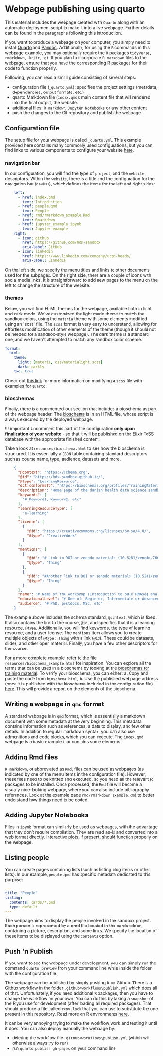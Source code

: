 # Webpage publishing using quarto

This material includes the webpage created with `Quarto` along with an automatic deployment script to make it into a live webpage. Further details can be found in the paragraphs following this introduction.

If you want to produce a webpage on your computer, you simply need to install [Quarto](https://quarto.org/docs/download/) and [Pandoc](https://pandoc.org/installing.html). Additionally, for using the `R` commands in this webpage example, you may optionally require the `R` packages `tidyverse, rmarkdown, knitr, gt`. If you plan to incorporate `R markdown` files to the webpage, ensure that you have the corresponding R packages for their code to function properly.

Following, you can read a small guide consisting of several steps:
- configuration file (`_quarto.yml`): specifies the project settings (metadata, dependencies, output formats, etc.)
- quarto Markdown file (`index.qmd`): main content file that will rendered into the final output, the website.
- additional files: `R markdown`, `Jupyter Notebooks` or any other content 
- push the changes to the Git repository and publish the webpage

## Configuration file

The setup file for your webpage is called `_quarto.yml`. This example provided here contains many commonly used configurations, but you can find links to various components to configure your website [here](https://quarto.org/docs/websites/).

### navigation bar

In our configuration, you will find the type of `project`, and the `website` descriptors. Within the `website`, there is a title and the configuration for the navigation bar (`navbar`), which defines the items for the left and right sides:

```yml
    left:
      - href: index.qmd
        text: Introduction
      - href: people.qmd
        text: People
      - href: rmd/rmarkdown_example.Rmd
        text: Rmarkdown      
      - href: jupyter_example.ipynb
        text: Jupyter example
    right: 
      - icon: github
        href: https://github.com/hds-sandbox
        aria-label: GitHub
      - icon: linkedin
        href: https://www.linkedin.com/company/ucph-heads/
        aria-label: LinkedIn
```
On the left side, we specify the menu titles and links to other documents used for the subpages. On the right side, there are a couple of icons with social media links. It is straightforward to add new pages to the menu on the left to change the structure of the website.

### themes

Below, you will find HTML themes for the webpage, available both in light and dark mode. We've customized the light mode theme to match the sandbox colors, using the `materia` theme with some elements modified using an 'scss' file.  The `scss` format is very easy to understand, allowing for effortless modification of other elements of the theme (though it should not be needed for a sandbox-style webpage). The dark theme is a standard one, and we  haven't attempted to match any sandbox color scheme. 

```yml
format:
  html:
    theme: 
      light: [materia, css/materialight.scss]
      dark: darkly
    toc: true
```

Check out [this link](https://quarto.org/docs/output-formats/html-themes.html) for more information on modifying a `scss` file with examples for `Quarto`.

### bioschemas

Finally, there is a commented-out section that includes a bioschema as part of the webpage header. The [bioschema](https://bioschemas.org/) is in an HTML file, whose script is always executed by the deployed webpage. 

!!! important
    Uncomment this part of the configuration **only upon finalization of your website** - so that it will be published on the Elixir TeSS database with the appropriate finished content.

Take a look at `resources/bioschema.html` to see how the bioschema is structured. It is essentially a `JSON` table containing standard descriptors such as course name, type, audience, datasets and more.

```json
    {
      "@context": "https://schema.org",
      "@id": "https://hds-sandbox.github.io/",
      "@type": "LearningResource",
      "dct:conformsTo": "https://bioschemas.org/profiles/TrainingMaterial/1.0-RELEASE",
      "description": "Home page of the danish health data science sandbox",
      "keywords": [
        "# Keyword1, Keyword2, etc"
      ],
      "learningResourceType": [
        "e-learning"
      ],
      "license": [
        {
          "@id": "https://creativecommons.org/licenses/by-sa/4.0/",
          "@type": "CreativeWork"
        }
      ],
      "mentions": [
        {
          "@id": "# Link to DOI or zenodo materials (10.5281/zenodo.7660225)",
          "@type": "Thing"
        },
        {
          "@id": "#Another link to DOI or zenodo materials (10.5281/zenodo.7565997)",
          "@type": "Thing"
        }
      ],
      "name": "# Name of the workshop (Introduction to bulk RNAseq analysis workshop)",
      "educationalLevel": "# One of: Beginner, Intermediate or Advanced",
      "audience": "# PhD, postdocs, MSc, etc"
    }
```

The example above includes the schema standard, `@context`, which is fixed. It also contains the link to the course, `@id`, and  specifies that it is a learning resource, `@type`. Additionally, you will find keywords, the type of learning resource, and a user license. The `mentions` item allows you to create multiple objects of `@type: Thing` with a link (`@id`). These could be datasets, slides, and other open material. Finally, you have a few other descriptors for the course.

For a more complete example, refer to the file `resources/bioschema_example.html` for inspiration. You can explore all the terms that can be used in a bioschema by looking at the [bioschemas for training material](https://bioschemas.org/profiles/TrainingMaterial/1.0-RELEASE). To verify your bioschema, you can either: a. Copy and paste the code from `bioschema.html`, b. Use the published webpage address (once it is published with the bioschema included in the configuration file) [here](https://validator.schema.org/). This will provide a report on the elements of the bioschema.

## Writing a webpage in `qmd` format

A standard webpage is in `qmd` format, which is essentially a markdown document with some metadata at the very beginning. This metadata contains information such as references, a date to display, and few other details. In addition to regular markdown syntax, you can also use admonitions and code blocks, which you can execute. The `index.qmd` webpage is a basic example that contains some elements.

## Adding Rmd files

`R markdown`, or abbreviated as `Rmd`, files can be used as webpages (as indicated by one of the menu items in the configuration file). However, these files need to be knitted and executed, so you need all the relevant R packages to be installed. Once processed, the `Rmd` file will become a visually nice-looking webpage, where you can also include bibliography references. Look at the example page `rmd/rmarkdown_example.Rmd` to better understand how things need to be coded.

## Adding Jupyter Notebooks

Files in `ipynb` format can similarly be used as webpages, with the advantage that they don't require compilation. They are read as-is and converted into a web format directly. Interactive plots, if present, should function properly on the webpage.

## Listing people

You can create pages containing lists (such as listing blog items or other lists). In our example, `people.qmd` has specific metadata dedicated to this purpose:

```yml
---
title: "People"
listing:
  contents: cards/*.qmd
  type: default
---
```

The webpage aims to display the people involved in the sandbox project. Each person is represented by a qmd file located in the cards folder, containing a picture, description, and some links. We specify the location of these items to be displayed using the `contents` option. 

## Push 'n Publish

If you want to see the webpage under development, you can simply run the command `quarto preview` from your command line while inside the folder with the configuration file.

The webpage can be published by simply pushing it on Github. There is a Github workflow in the folder `.github\workflows\publish.yml` which does all of that. Unfortunately, if you need additional `R` packages, then you have to change the workflow on your own. You can do this by taking a `snapshot` of the R you use for development (after loading all required packages). That should produce a file called `renv.lock` that you can use to substitute the one present in this repository. Read more on R environments [here](https://github.com/hds-sandbox/ucloud_development/blob/main/ucloud_develop_docs.md#rstudio-based-apps).

It can be very annoying trying to make the workflow work and testing it until it does. You can also deploy manually the webpage by:

* deleting the workflow file `.github\workflows\publish.yml` (which will otherwise always try to run)
* run `quarto publish gh-pages` on your command line

